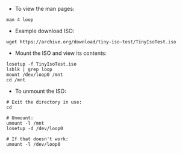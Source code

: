 * To view the man pages:
```
man 4 loop
```

* Example download ISO:
```
wget https://archive.org/download/tiny-iso-test/TinyIsoTest.iso
```

* Mount the ISO and view its contents:
```
losetup -f TinyIsoTest.iso
lsblk | grep loop
mount /dev/loop0 /mnt
cd /mnt
```

* To unmount the ISO:
```
# Exit the directory in use:
cd

# Unmount:
umount -l /mnt
losetup -d /dev/loop0

# If that doesn't work:
umount -l /dev/loop0
```
